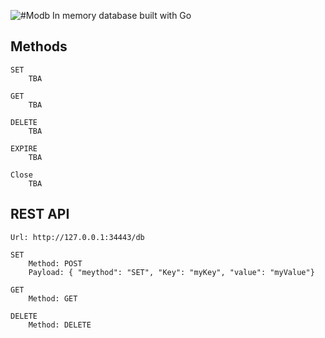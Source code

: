 
![#Modb](https://user-images.githubusercontent.com/1941100/67701630-31647580-f9a8-11e9-9617-22f0c9053fde.png)
In memory database built with Go

## Methods
    SET
        TBA
        
    GET
        TBA
        
    DELETE
        TBA
        
    EXPIRE
        TBA
        
    Close
        TBA

## REST API 
    Url: http://127.0.0.1:34443/db
    
    SET
        Method: POST
        Payload: { "meythod": "SET", "Key": "myKey", "value": "myValue"}
        
    GET
        Method: GET
        
    DELETE
        Method: DELETE        